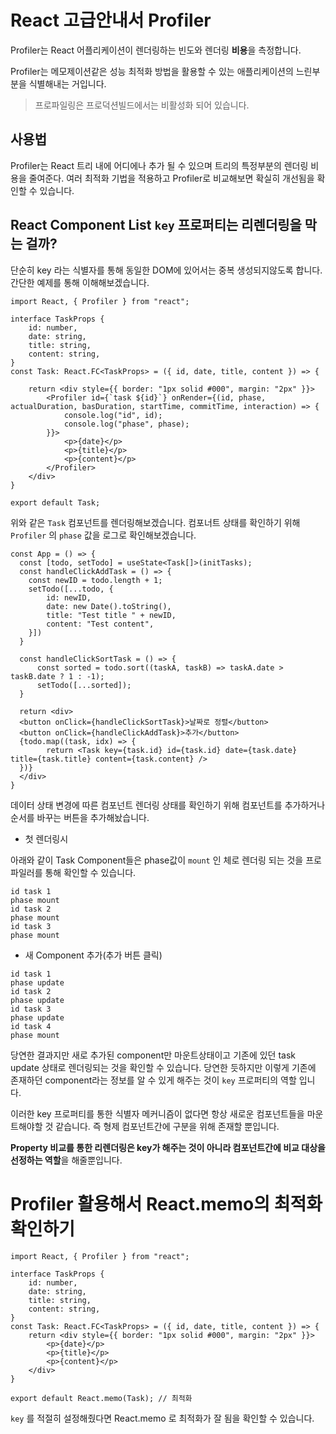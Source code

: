 # React 고급안내서 Profiler


Profiler는 React 어플리케이션이 렌더링하는 빈도와 렌더링 **비용**을 측정합니다.



Profiler는 메모제이션같은 성능 최적화 방법을 활용할 수 있는 애플리케이션의 느린부분을 식별해내는 거입니다.



> 프로파일링은 프로덕션빌드에서는 비활성화 되어 있습니다.



## 사용법

Profiler는 React 트리 내에 어디에나 추가 될 수 있으며 트리의 특정부분의 렌더링 비용을 줄여준다. 여러 최적화 기법을 적용하고 Profiler로 비교해보면 확실히 개선됨을 확인할 수 있습니다.



## React Component List `key` 프로퍼티는 리렌더링을 막는 걸까?

단순히 key 라는 식별자를 통해 동일한 DOM에 있어서는 중복 생성되지않도록 합니다. 간단한 예제를 통해 이해해보겠습니다. 

```tsx
import React, { Profiler } from "react";

interface TaskProps {
    id: number,
    date: string,
    title: string,
    content: string,
}
const Task: React.FC<TaskProps> = ({ id, date, title, content }) => {
  
    return <div style={{ border: "1px solid #000", margin: "2px" }}>
        <Profiler id={`task ${id}`} onRender={(id, phase, actualDuration, basDuration, startTime, commitTime, interaction) => {
            console.log("id", id);
            console.log("phase", phase);
        }}>
            <p>{date}</p>
            <p>{title}</p>
            <p>{content}</p>
        </Profiler>
    </div>
}

export default Task;
```

위와 같은 `Task` 컴포넌트를 렌더링해보겠습니다. 컴포너트 상태를 확인하기 위해  `Profiler` 의 `phase` 값을 로그로 확인해보겠습니다.

```tsx
const App = () => {
  const [todo, setTodo] = useState<Task[]>(initTasks);
  const handleClickAddTask = () => {
    const newID = todo.length + 1;
    setTodo([...todo, {
        id: newID,
        date: new Date().toString(),
        title: "Test title " + newID,
        content: "Test content",
    }])
  }

  const handleClickSortTask = () => {
      const sorted = todo.sort((taskA, taskB) => taskA.date > taskB.date ? 1 : -1);
      setTodo([...sorted]);
  }
    
  return <div>
  <button onClick={handleClickSortTask}>날짜로 정렬</button>
  <button onClick={handleClickAddTask}>추가</button>
  {todo.map((task, idx) => {
      	return <Task key={task.id} id={task.id} date={task.date} title={task.title} content={task.content} />
  })}
  </div>
}
```

데이터 상태 변경에 따른 컴포넌트 렌더링 상태를 확인하기 위해 컴포넌트를 추가하거나 순서를 바꾸는 버튼을 추가해놨습니다.



- 첫 렌더링시

아래와 같이 Task Component들은 phase값이 `mount` 인 체로 렌더링 되는 것을 프로파일러를 통해 확인할 수 있습니다.

```
id task 1
phase mount
id task 2
phase mount
id task 3
phase mount
```

- 새 Component 추가(추가 버튼 클릭)

```
id task 1
phase update
id task 2
phase update
id task 3
phase update
id task 4
phase mount
```

당연한 결과지만 새로 추가된 component만 마운트상태이고 기존에 있던 task update 상태로 렌더링되는 것을 확인할 수 있습니다. 당연한 듯하지만 이렇게 기존에 존재하던 component라는 정보를 알 수 있게 해주는 것이 `key` 프로퍼티의 역할 입니다.



이러한 key 프로퍼티를 통한 식별자 메커니즘이 없다면 항상 새로운 컴포넌트들을 마운트해야할 것 같습니다. 즉 형제 컴포넌트간에 구분을 위해 존재할 뿐입니다. 

**Property 비교를 통한 리렌더링은 key가 해주는 것이 아니라 컴포넌트간에 비교 대상을 선정하는 역할**을 해줄뿐입니다.



# Profiler 활용해서 React.memo의 최적화 확인하기

```tsx
import React, { Profiler } from "react";

interface TaskProps {
    id: number,
    date: string,
    title: string,
    content: string,
}
const Task: React.FC<TaskProps> = ({ id, date, title, content }) => {
    return <div style={{ border: "1px solid #000", margin: "2px" }}>
        <p>{date}</p>
        <p>{title}</p>
        <p>{content}</p>
    </div>
}

export default React.memo(Task); // 최적화
```



`key` 를 적절히 설정해줬다면 React.memo 로 최적화가 잘 됨을 확인할 수 있습니다.